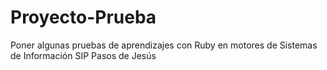 # Proyecto-Prueba
Poner algunas pruebas de aprendizajes con Ruby en motores de Sistemas de Información SIP Pasos de Jesús

